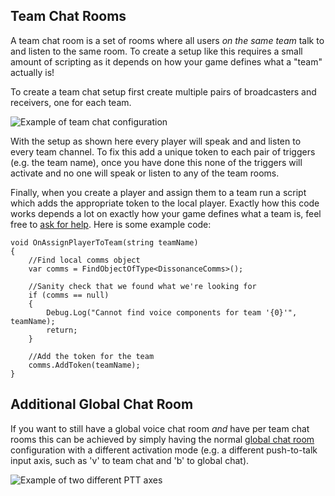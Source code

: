 ## Team Chat Rooms

A team chat room is a set of rooms where all users *on the same team* talk to and listen to the same room. To create a setup like this requires a small amount of scripting as it depends on how your game defines what a "team" actually is!

To create a team chat setup first create multiple pairs of broadcasters and receivers, one for each team.

![Example of team chat configuration](/images/TeamChat_Inspector.png)

With the setup as shown here every player will speak and and listen to every team channel. To fix this add a unique token to each pair of triggers (e.g. the team name), once you have done this none of the triggers will activate and no one will speak or listen to any of the team rooms.

Finally, when you create a player and assign them to a team run a script which adds the appropriate token to the local player. Exactly how this code works depends a lot on exactly how your game defines what a team is, feel free to [ask for help](https://www.reddit.com/r/dissonance_voip/). Here is some example code:

```
void OnAssignPlayerToTeam(string teamName)
{
    //Find local comms object
    var comms = FindObjectOfType<DissonanceComms>();
    
    //Sanity check that we found what we're looking for
    if (comms == null)
    {
        Debug.Log("Cannot find voice components for team '{0}'", teamName);
        return;
    }

    //Add the token for the team
    comms.AddToken(teamName);
}
```

## Additional Global Chat Room

If you want to still have a global voice chat room *and* have per team chat rooms this can be achieved by simply having the normal [global chat room](Global-Chat-Room.md) configuration with a different activation mode (e.g. a different push-to-talk input axis, such as 'v' to team chat and 'b' to global chat).

![Example of two different PTT axes](/images/VoiceBroadcastTrigger_DifferentPTT.png "Example of two different PTT axes")

